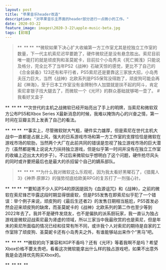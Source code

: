 ```yaml
---
layout: post
title: "苹果音乐header改造"
description: "对苹果音乐主界面的header部分进行一点微小的工作。"
date: 2020-03-22
feature_image: images\2020-3-22\apple-music-beta.jpg
tags: [前端]
---
```


> ** ** ** **微软如果下决心扩大收编第一方工作室尤其是挖独立工作室的数量，下一代主机索尼迟早要跪了，硬件微软还是没有悬念胜出。索尼目前唯一能打的就是顽皮狗和圣莫妮卡，目前拉个小岛秀夫《死亡搁浅》只能说及格分，完全比不了当年PS2《战神》石破天惊的感觉，更比不了自己的《合金装备》123还有和平行者，PS5索尼还是要靠这三家放大招，小岛秀夫压力巨大，当然《战神》北欧系列是PS5保驾没得跑了，顽皮狗可能会再起《神海》，至于日本工作室没有金牌制作人加盟就是扶不起的阿斗，肯定索尼拿银子找大腿去了，而微软一个《光环》的群众基础就够喝一壶了。 #我看好叉盒子

<!--more-->

** ** ** **次世代的主机之战微软已经开始亮出了手上的明牌，当索尼和微软双方公布PS5和Xbox Series X最新消息的时候，我难以掩饰内心的兴奋之情，第一时间在豆瓣主页上发表了自己的看法。

** ** ** **事实上，尽管微软财大气粗，硬件实力雄厚，但是索尼在世代主机大战中一直都是占据上风，强大的日系游戏市场和第一方工作室的支撑恰恰是微软在游戏市场的软肋，当然两个大厂在此前共同的错误是忽视了独立游戏市场的巨大潜力（虽然都是嘴上说说大力扶持独立游戏，但是似乎第一时间并没有在独立工作室的收编上迈出太大的步子）。不过后来微软似乎想明白了这个问题，硬件抢尽风头的同时或许要把最后也是最大的杀招留个自己的嫡系部队。

> ** ** ** **为什么我对微软这么乐观呢，因为我太看好黑曜石了，《猎魔人3》《神界·原罪2》的强势彻底给欧美RPG的复苏打了一剂强心针。

** ** ** **要知道不少人买PS4的原因是因为《血源诅咒》和《战神》，之前的微软在索尼锋芒毕露这段时期显得很疲软，但是PS5发售在即索尼似乎犯了一个错误：举个例子来说，顽皮狗的《最后生还者2》的发售日期相当尴尬，PS5首发必然会迎来顽皮狗的缺席，而圣莫妮卡的《战神》北欧系列的第二作也至少等到2022年去了。我并不是硬件发烧友，也不是偏执的派系厨玩家，我一直认为独占游戏是微软迎战索尼最为肾虚的领域，所以三家当中我最欣赏的也是索尼，但是年末的索尼所面临的情况已经和往常有所不同，或许我个人对索尼的期待是自家的工作室除了顽皮狗、圣莫妮卡还有小岛秀夫之外，有谁能够站出来作个“黑马”吧。

** ** ** **微软的向下兼容和XGP不香吗？还有《光环》等着我啊不是吗？希望Xbox价格不要太贵吧，看看这次微软能拿出什么样的独占游戏吧，如果不出意外我是会选择优先购买Xbox的。

** ** ** **